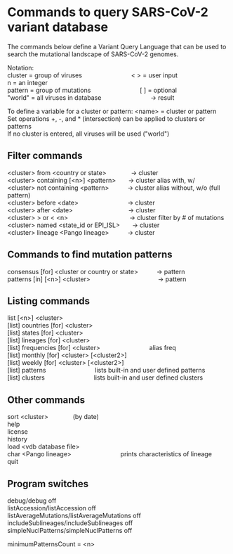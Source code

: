 # Commands to query SARS-CoV-2 variant database

The commands below define a Variant Query Language that can be used to search the mutational landscape of SARS-CoV-2 genomes.

Notation:  
cluster = group of viruses        < > = user input        n = an integer  
pattern = group of mutations        \[ ] = optional  
"world"  = all viruses in database        → result  

To define a variable for a cluster or pattern:  \<name> = cluster or pattern  
Set operations +, -, and * (intersection) can be applied to clusters or patterns  
If no cluster is entered, all viruses will be used ("world")  

## Filter commands
\<cluster> from \<country or state>    → cluster  
\<cluster> containing [\<n>] \<pattern>  → cluster  alias with, w/  
\<cluster> not containing \<pattern>   → cluster  alias without, w/o (full pattern)  
\<cluster> before \<date>        → cluster  
\<cluster> after \<date>         → cluster  
\<cluster> > or < \<n>          → cluster     filter by # of mutations  
\<cluster> named \<state_id or EPI_ISL>  → cluster  
\<cluster> lineage \<Pango lineage>   → cluster  

## Commands to find mutation patterns
consensus [for] \<cluster or country or state>   → pattern  
patterns [in] [\<n>] \<cluster>           → pattern  

## Listing commands
list [\<n>] \<cluster>  
[list] countries [for] \<cluster>  
[list] states [for] \<cluster>  
[list] lineages [for] \<cluster>  
[list] frequencies [for] \<cluster>        alias freq  
[list] monthly [for] \<cluster> [\<cluster2>]  
[list] weekly [for] \<cluster> [\<cluster2>]  
[list] patterns        lists built-in and user defined patterns  
[list] clusters        lists built-in and user defined clusters  

## Other commands
sort \<cluster>    (by date)  
help  
license  
history  
load \<vdb database file>  
char \<Pango lineage>        prints characteristics of lineage  
quit  

## Program switches
debug/debug off  
listAccession/listAccession off  
listAverageMutations/listAverageMutations off  
includeSublineages/includeSublineages off  
simpleNuclPatterns/simpleNuclPatterns off  

minimumPatternsCount = \<n>  

